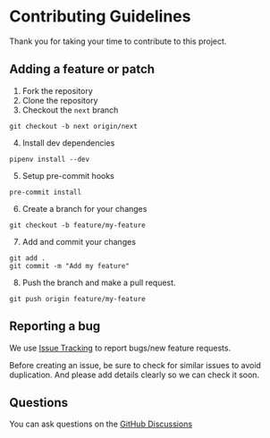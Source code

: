 # Contributing Guidelines

Thank you for taking your time to contribute to this project.

## Adding a feature or patch

1. Fork the repository
2. Clone the repository
3. Checkout the `next` branch

```
git checkout -b next origin/next
```

4. Install dev dependencies

```
pipenv install --dev
```

5. Setup pre-commit hooks

```
pre-commit install
```

6. Create a branch for your changes

```
git checkout -b feature/my-feature
```

7. Add and commit your changes

```
git add .
git commit -m "Add my feature"
```

8. Push the branch and make a pull request.

```
git push origin feature/my-feature
```


## Reporting a bug

We use [Issue Tracking](https://github.com/aprilahijriyan/getpay-api/issues) to report bugs/new feature requests.

Before creating an issue, be sure to check for similar issues to avoid duplication. And please add details clearly so we can check it soon.


## Questions

You can ask questions on the [GitHub Discussions](https://github.com/aprilahijriyan/getpay-api/discussions/categories/q-a)
